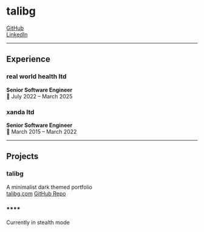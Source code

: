 # talibg

[GitHub](https://github.com/talibg)  
[LinkedIn](https://www.linkedin/in/talibguyani)

---

## Experience

### real world health ltd

**Senior Software Engineer**  
📅 July 2022 – March 2025

### xanda ltd

**Senior Software Engineer**  
📅 March 2015 – March 2022

---

## Projects

### talibg

A minimalist dark themed portfolio  
[talibg.com](https://talibg.com)
[GitHub Repo](https://github.com/talibg/talibg)

### **\*\*\*\***

Currently in stealth mode

